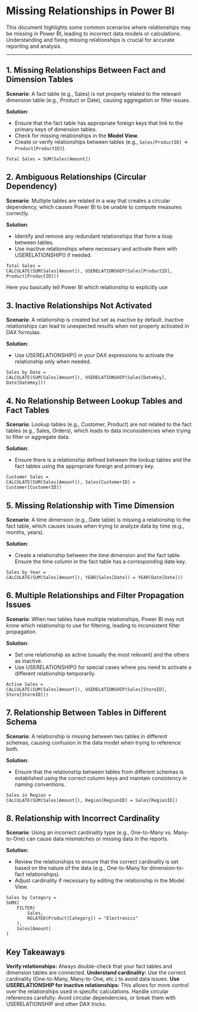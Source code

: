 # Missing Relationships in Power BI

This document highlights some common scenarios where relationships may be missing in Power BI, leading to incorrect data models or calculations. Understanding and fixing missing relationships is crucial for accurate reporting and analysis.

---

## 1. **Missing Relationships Between Fact and Dimension Tables**

**Scenario**: A fact table (e.g., Sales) is not properly related to the relevant dimension table (e.g., Product or Date), causing aggregation or filter issues.

**Solution**: 
- Ensure that the fact table has appropriate foreign keys that link to the primary keys of dimension tables.
- Check for missing relationships in the **Model View**.
- Create or verify relationships between tables (e.g., `Sales[ProductID]` → `Product[ProductID]`).

```DAX
Total Sales = SUM(Sales[Amount])
```

## 2. **Ambiguous Relationships (Circular Dependency)**

**Scenario**: Multiple tables are related in a way that creates a circular dependency, which causes Power BI to be unable to compute measures correctly.

**Solution**: 
- Identify and remove any redundant relationships that form a loop between tables.
- Use inactive relationships where necessary and activate them with USERELATIONSHIP() if needed.


```DAX
Total Sales = 
CALCULATE(SUM(Sales[Amount]), USERELATIONSHIP(Sales[ProductID], Product[ProductID]))
```

Here you basically tell Power BI which relationship to explicitly use


## 3. **Inactive Relationships Not Activated**

**Scenario**: A relationship is created but set as inactive by default. Inactive relationships can lead to unexpected results when not properly activated in DAX formulas.

**Solution**: 
- Use USERELATIONSHIP() in your DAX expressions to activate the relationship only when needed.

```DAX
Sales by Date = 
CALCULATE(SUM(Sales[Amount]), USERELATIONSHIP(Sales[DateKey], Date[DateKey]))
```
## 4. **No Relationship Between Lookup Tables and Fact Tables**

**Scenario**: Lookup tables (e.g., Customer, Product) are not related to the fact tables (e.g., Sales, Orders), which leads to data inconsistencies when trying to filter or aggregate data.

**Solution**: 
- Ensure there is a relationship defined between the lookup tables and the fact tables using the appropriate foreign and primary key.

```DAX
Customer Sales = 
CALCULATE(SUM(Sales[Amount]), Sales[CustomerID] = Customer[CustomerID])
```
## 5. **Missing Relationship with Time Dimension**

**Scenario**: A time dimension (e.g., Date table) is missing a relationship to the fact table, which causes issues when trying to analyze data by time (e.g., months, years).

**Solution**: 
- Create a relationship between the time dimension and the fact table. Ensure the time column in the fact table has a corresponding date key.

```DAX
Sales by Year = 
CALCULATE(SUM(Sales[Amount]), YEAR(Sales[Date]) = YEAR(Date[Date]))
```
## 6. **Multiple Relationships and Filter Propagation Issues**

**Scenario**: When two tables have multiple relationships, Power BI may not know which relationship to use for filtering, leading to inconsistent filter propagation.

**Solution**: 
- Set one relationship as active (usually the most relevant) and the others as inactive.
- Use USERELATIONSHIP() for special cases where you need to activate a different relationship temporarily.

```DAX
Active Sales = 
CALCULATE(SUM(Sales[Amount]), USERELATIONSHIP(Sales[StoreID], Store[StoreID]))
```

## 7. **Relationship Between Tables in Different Schema**

**Scenario**: A relationship is missing between two tables in different schemas, causing confusion in the data model when trying to reference both.

**Solution**: 
- Ensure that the relationship between tables from different schemas is established using the correct column keys and maintain consistency in naming conventions.

```DAX
Sales in Region = 
CALCULATE(SUM(Sales[Amount]), Region[RegionID] = Sales[RegionID])
```

## 8. **Relationship with Incorrect Cardinality**

**Scenario**: Using an incorrect cardinality type (e.g., One-to-Many vs. Many-to-One) can cause data mismatches or missing data in the reports.

**Solution**: 
- Review the relationships to ensure that the correct cardinality is set based on the nature of the data (e.g., One-to-Many for dimension-to-fact relationships).
- Adjust cardinality if necessary by editing the relationship in the Model View.

```DAX
Sales by Category = 
SUMX(
    FILTER(
        Sales,
        RELATED(Product[Category]) = "Electronics"
    ), 
    Sales[Amount]
)
```

## Key Takeaways
**Verify relationships:** Always double-check that your fact tables and dimension tables are connected.
**Understand cardinality:** Use the correct cardinality (One-to-Many, Many-to-One, etc.) to avoid data issues.
**Use USERELATIONSHIP for inactive relationships:** This allows for more control over the relationships used in specific calculations.
Handle circular references carefully: Avoid circular dependencies, or break them with USERELATIONSHIP and other DAX tricks.